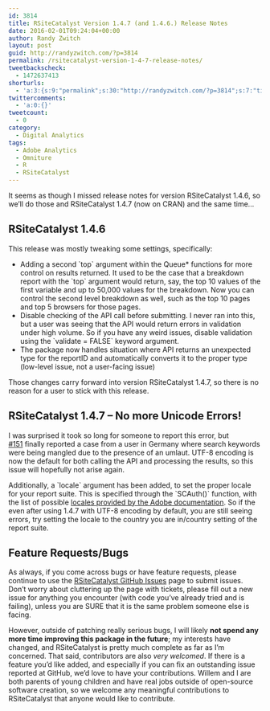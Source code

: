 ```yaml
---
id: 3814
title: RSiteCatalyst Version 1.4.7 (and 1.4.6.) Release Notes
date: 2016-02-01T09:24:04+00:00
author: Randy Zwitch
layout: post
guid: http://randyzwitch.com/?p=3814
permalink: /rsitecatalyst-version-1-4-7-release-notes/
tweetbackscheck:
  - 1472637413
shorturls:
  - 'a:3:{s:9:"permalink";s:30:"http://randyzwitch.com/?p=3814";s:7:"tinyurl";s:26:"http://tinyurl.com/zwlssac";s:4:"isgd";s:19:"http://is.gd/vcpZz2";}'
twittercomments:
  - 'a:0:{}'
tweetcount:
  - 0
category:
  - Digital Analytics
tags:
  - Adobe Analytics
  - Omniture
  - R
  - RSiteCatalyst
---
```

It seems as though I missed release notes for version RSiteCatalyst 1.4.6, so we&#8217;ll do those and RSiteCatalyst 1.4.7 (now on CRAN) and the same time&#8230;

## RSiteCatalyst 1.4.6

This release was mostly tweaking some settings, specifically:

  * Adding a second \`top\` argument within the Queue* functions for more control on results returned. It used to be the case that a breakdown report with the \`top\` argument would return, say, the top 10 values of the first variable and up to 50,000 values for the breakdown. Now you can control the second level breakdown as well, such as the top 10 pages and top 5 browsers for those pages.
  * Disable checking of the API call before submitting. I never ran into this, but a user was seeing that the API would return errors in validation under high volume. So if you have any weird issues, disable validation using the \`validate = FALSE\` keyword argument.
  * The package now handles situation where API returns an unexpected type for the reportID and automatically converts it to the proper type (low-level issue, not a user-facing issue)

Those changes carry forward into version RSiteCatalyst 1.4.7, so there is no reason for a user to stick with this release.

## RSiteCatalyst 1.4.7 &#8211; No more Unicode Errors!

I was surprised it took so long for someone to report this error, but <a href="https://github.com/randyzwitch/RSiteCatalyst/issues/151" target="_blank">#151</a> finally reported a case from a user in Germany where search keywords were being mangled due to the presence of an umlaut. UTF-8 encoding is now the default for both calling the API and processing the results, so this issue will hopefully not arise again.

Additionally, a \`locale\` argument has been added, to set the proper locale for your report suite. This is specified through the \`SCAuth()\` function, with the list of possible <a href="https://marketing.adobe.com/developer/documentation/analytics-reporting-1-4/r-reportdescriptionlocale" target="_blank">locales provided by the Adobe documentation</a>. So if the even after using 1.4.7 with UTF-8 encoding by default, you are still seeing errors, try setting the locale to the country you are in/country setting of the report suite.





## Feature Requests/Bugs

As always, if you come across bugs or have feature requests, please continue to use the <a title="RSiteCatalyst GitHub" href="https://github.com/randyzwitch/RSiteCatalyst/issues" target="_blank">RSiteCatalyst GitHub Issues</a> page to submit issues. Don’t worry about cluttering up the page with tickets, please fill out a new issue for anything you encounter (with code you’ve already tried and is failing), unless you are SURE that it is the same problem someone else is facing.

However, outside of patching really serious bugs, I will likely **not spend any more time improving this package in the future**; my interests have changed, and RSiteCatalyst is pretty much complete as far as I’m concerned. That said, contributors are also _very welcomed_. If there is a feature you’d like added, and especially if you can fix an outstanding issue reported at GitHub, we’d love to have your contributions. Willem and I are both parents of young children and have real jobs outside of open-source software creation, so we welcome any meaningful contributions to RSiteCatalyst that anyone would like to contribute.
